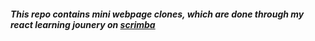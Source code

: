 <h5>This repo contains mini webpage clones, which are done through my react learning jounery on <a href="https://www.scrimba.com">scrimba</a> </h5>
